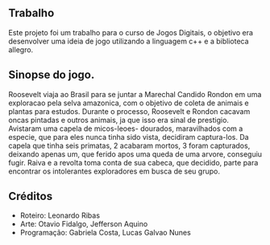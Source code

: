 ## Trabalho
Este projeto foi um trabalho para o curso de Jogos Digitais, o objetivo era desenvolver uma ideia de jogo utilizando a linguagem c++ e a biblioteca allegro.

## Sinopse do jogo.

Roosevelt viaja ao Brasil para se juntar a Marechal Candido Rondon em uma exploracao pela selva amazonica, com o objetivo de coleta de animais e plantas para estudos. 
Durante o processo, Roosevelt e Rondon cacavam oncas pintadas e outros animais, ja que isso era sinal de prestigio. 
Avistaram uma capela de micos-leoes- dourados, maravilhados com a especie, que para eles nunca tinha sido vista, decidiram captura-los. 
Da capela que tinha seis primatas, 2 acabaram mortos, 3 foram capturados, deixando apenas um, que ferido apos uma queda de uma arvore, conseguiu fugir. 
Raiva e a revolta toma conta de sua cabeca, que decidido, parte para encontrar os intolerantes exploradores em busca de seu grupo.

## Créditos
- Roteiro: Leonardo Ribas    
- Arte: Otavio Fidalgo, Jefferson Aquino
- Programação: Gabriela Costa, Lucas Galvao Nunes   
